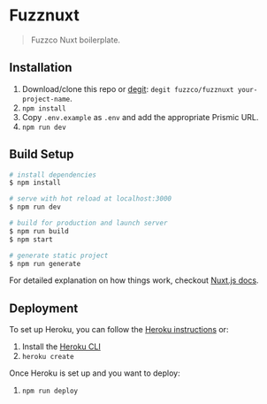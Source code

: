 # Fuzznuxt

> Fuzzco Nuxt boilerplate.

## Installation

1. Download/clone this repo or [degit](https://github.com/Rich-Harris/degit): `degit fuzzco/fuzznuxt your-project-name`.
1. `npm install`
1. Copy `.env.example` as `.env` and add the appropriate Prismic URL.
1. `npm run dev`

## Build Setup

```bash
# install dependencies
$ npm install

# serve with hot reload at localhost:3000
$ npm run dev

# build for production and launch server
$ npm run build
$ npm start

# generate static project
$ npm run generate
```

For detailed explanation on how things work, checkout [Nuxt.js docs](https://nuxtjs.org).

## Deployment

To set up Heroku, you can follow the [Heroku instructions](https://devcenter.heroku.com/articles/git) or:

1. Install the [Heroku CLI](https://devcenter.heroku.com/articles/heroku-cli#download-and-install)
1. `heroku create`

Once Heroku is set up and you want to deploy:

1. `npm run deploy`
